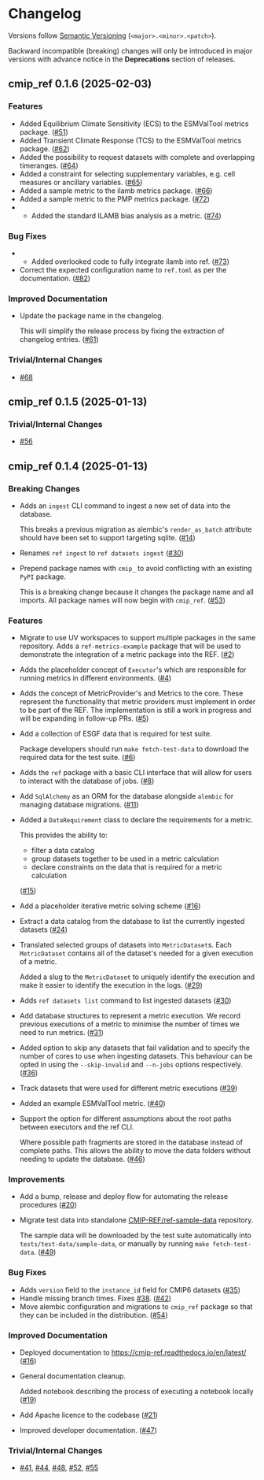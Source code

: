 # Changelog

Versions follow [Semantic Versioning](https://semver.org/) (`<major>.<minor>.<patch>`).

Backward incompatible (breaking) changes will only be introduced in major versions
with advance notice in the **Deprecations** section of releases.

<!--
You should *NOT* be adding new changelog entries to this file,
this file is managed by towncrier.
See `changelog/README.md`.

You *may* edit previous changelogs to fix problems like typo corrections or such.
To add a new changelog entry, please see
`changelog/README.md`
and https://pip.pypa.io/en/latest/development/contributing/#news-entries,
noting that we use the `changelog` directory instead of news,
markdown instead of restructured text and use slightly different categories
from the examples given in that link.
-->

<!-- towncrier release notes start -->

## cmip_ref 0.1.6 (2025-02-03)

### Features

- Added Equilibrium Climate Sensitivity (ECS) to the ESMValTool metrics package. ([#51](https://github.com/CMIP-REF/cmip-ref/pulls/51))
- Added Transient Climate Response (TCS) to the ESMValTool metrics package. ([#62](https://github.com/CMIP-REF/cmip-ref/pulls/62))
- Added the possibility to request datasets with complete and overlapping timeranges. ([#64](https://github.com/CMIP-REF/cmip-ref/pulls/64))
- Added a constraint for selecting supplementary variables, e.g. cell measures or
  ancillary variables. ([#65](https://github.com/CMIP-REF/cmip-ref/pulls/65))
- Added a sample metric to the ilamb metrics package. ([#66](https://github.com/CMIP-REF/cmip-ref/pulls/66))
- Added a sample metric to the PMP metrics package. ([#72](https://github.com/CMIP-REF/cmip-ref/pulls/72))
- - Added the standard ILAMB bias analysis as a metric. ([#74](https://github.com/CMIP-REF/cmip-ref/pulls/74))

### Bug Fixes

- - Added overlooked code to fully integrate ilamb into ref. ([#73](https://github.com/CMIP-REF/cmip-ref/pulls/73))
- Correct the expected configuration name to `ref.toml` as per the documentation. ([#82](https://github.com/CMIP-REF/cmip-ref/pulls/82))

### Improved Documentation

- Update the package name in the changelog.

  This will simplify the release process by fixing the extraction of changelog entries. ([#61](https://github.com/CMIP-REF/cmip-ref/pulls/61))

### Trivial/Internal Changes

- [#68](https://github.com/CMIP-REF/cmip-ref/pulls/68)


## cmip_ref 0.1.5 (2025-01-13)

### Trivial/Internal Changes

- [#56](https://github.com/CMIP-REF/cmip-ref/pulls/56)


## cmip_ref 0.1.4 (2025-01-13)

### Breaking Changes

- Adds an `ingest` CLI command to ingest a new set of data into the database.

  This breaks a previous migration as alembic's `render_as_batch` attribute should have been set
  to support targeting sqlite. ([#14](https://github.com/CMIP-REF/cmip-ref/pulls/14))
- Renames `ref ingest` to `ref datasets ingest` ([#30](https://github.com/CMIP-REF/cmip-ref/pulls/30))
- Prepend package names with `cmip_` to avoid conflicting with an existing `PyPI` package.

  This is a breaking change because it changes the package name and all imports.
  All package names will now begin with `cmip_ref`. ([#53](https://github.com/CMIP-REF/cmip-ref/pulls/53))

### Features

- Migrate to use UV workspaces to support multiple packages in the same repository.
  Adds a `ref-metrics-example` package that will be used to demonstrate the integration of a metric
  package into the REF. ([#2](https://github.com/CMIP-REF/cmip-ref/pulls/2))
- Adds the placeholder concept of `Executor`'s which are responsible for running metrics
  in different environments. ([#4](https://github.com/CMIP-REF/cmip-ref/pulls/4))
- Adds the concept of MetricProvider's and Metrics to the core.
  These represent the functionality that metric providers must implement in order to be part of the REF.
  The implementation is still a work in progress and will be expanding in follow-up PRs. ([#5](https://github.com/CMIP-REF/cmip-ref/pulls/5))
- Add a collection of ESGF data that is required for test suite.

  Package developers should run `make fetch-test-data` to download the required data for the test suite. ([#6](https://github.com/CMIP-REF/cmip-ref/pulls/6))
- Adds the `ref` package with a basic CLI interface that will allow for users to interact with the database of jobs. ([#8](https://github.com/CMIP-REF/cmip-ref/pulls/8))
- Add `SqlAlchemy` as an ORM for the database alongside `alembic` for managing database migrations. ([#11](https://github.com/CMIP-REF/cmip-ref/pulls/11))
- Added a `DataRequirement` class to declare the requirements for a metric.

  This provides the ability to:

  * filter a data catalog
  * group datasets together to be used in a metric calculation
  * declare constraints on the data that is required for a metric calculation

  ([#15](https://github.com/CMIP-REF/cmip-ref/pulls/15))
- Add a placeholder iterative metric solving scheme ([#16](https://github.com/CMIP-REF/cmip-ref/pulls/16))
- Extract a data catalog from the database to list the currently ingested datasets ([#24](https://github.com/CMIP-REF/cmip-ref/pulls/24))
- Translated selected groups of datasets into `MetricDataset`s.
  Each `MetricDataset` contains all of the dataset's needed for a given execution of a metric.

  Added a slug to the `MetricDataset` to uniquely identify the execution
  and make it easier to identify the execution in the logs. ([#29](https://github.com/CMIP-REF/cmip-ref/pulls/29))
- Adds `ref datasets list` command to list ingested datasets ([#30](https://github.com/CMIP-REF/cmip-ref/pulls/30))
- Add database structures to represent a metric execution.
  We record previous executions of a metric to minimise the number of times we need to run metrics. ([#31](https://github.com/CMIP-REF/cmip-ref/pulls/31))
- Added option to skip any datasets that fail validation and to specify the number of cores to
  use when ingesting datasets.
  This behaviour can be opted in using the `--skip-invalid` and `--n-jobs` options respectively. ([#36](https://github.com/CMIP-REF/cmip-ref/pulls/36))
- Track datasets that were used for different metric executions ([#39](https://github.com/CMIP-REF/cmip-ref/pulls/39))
- Added an example ESMValTool metric. ([#40](https://github.com/CMIP-REF/cmip-ref/pulls/40))
- Support the option for different assumptions about the root paths between executors and the ref CLI.

  Where possible path fragments are stored in the database instead of complete paths.
  This allows the ability to move the data folders without needing to update the database. ([#46](https://github.com/CMIP-REF/cmip-ref/pulls/46))

### Improvements

- Add a bump, release and deploy flow for automating the release procedures ([#20](https://github.com/CMIP-REF/cmip-ref/pulls/20))
- Migrate test data into standalone [CMIP-REF/ref-sample-data](https://github.com/CMIP-REF/ref-sample-data) repository.

  The sample data will be downloaded by the test suite automatically into `tests/test-data/sample-data`,
  or manually by running `make fetch-test-data`. ([#49](https://github.com/CMIP-REF/cmip-ref/pulls/49))

### Bug Fixes

- Adds `version` field to the `instance_id` field for CMIP6 datasets ([#35](https://github.com/CMIP-REF/cmip-ref/pulls/35))
- Handle missing branch times.
  Fixes [#38](https://github.com/CMIP-REF/cmip-ref/issues/38). ([#42](https://github.com/CMIP-REF/cmip-ref/pulls/42))
- Move alembic configuration and migrations to `cmip_ref` package so that they can be included in the distribution. ([#54](https://github.com/CMIP-REF/cmip-ref/pulls/54))

### Improved Documentation

- Deployed documentation to https://cmip-ref.readthedocs.io/en/latest/ ([#16](https://github.com/CMIP-REF/cmip-ref/pulls/16))
- General documentation cleanup.

  Added notebook describing the process of executing a notebook locally ([#19](https://github.com/CMIP-REF/cmip-ref/pulls/19))
- Add Apache licence to the codebase ([#21](https://github.com/CMIP-REF/cmip-ref/pulls/21))
- Improved developer documentation. ([#47](https://github.com/CMIP-REF/cmip-ref/pulls/47))

### Trivial/Internal Changes

- [#41](https://github.com/CMIP-REF/cmip-ref/pulls/41), [#44](https://github.com/CMIP-REF/cmip-ref/pulls/44), [#48](https://github.com/CMIP-REF/cmip-ref/pulls/48), [#52](https://github.com/CMIP-REF/cmip-ref/pulls/52), [#55](https://github.com/CMIP-REF/cmip-ref/pulls/55)
